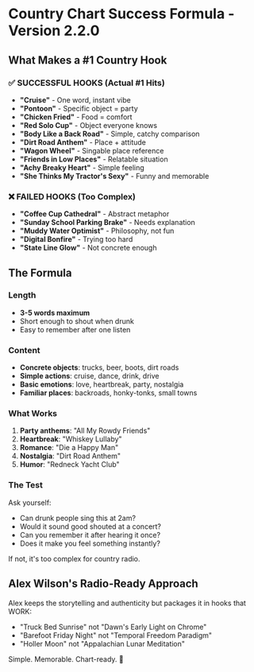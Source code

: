# Country Chart Success Formula - Version 2.2.0

## What Makes a #1 Country Hook

### ✅ SUCCESSFUL HOOKS (Actual #1 Hits)
- **"Cruise"** - One word, instant vibe
- **"Pontoon"** - Specific object = party
- **"Chicken Fried"** - Food = comfort
- **"Red Solo Cup"** - Object everyone knows
- **"Body Like a Back Road"** - Simple, catchy comparison
- **"Dirt Road Anthem"** - Place + attitude
- **"Wagon Wheel"** - Singable place reference
- **"Friends in Low Places"** - Relatable situation
- **"Achy Breaky Heart"** - Simple feeling
- **"She Thinks My Tractor's Sexy"** - Funny and memorable

### ❌ FAILED HOOKS (Too Complex)
- **"Coffee Cup Cathedral"** - Abstract metaphor
- **"Sunday School Parking Brake"** - Needs explanation
- **"Muddy Water Optimist"** - Philosophy, not fun
- **"Digital Bonfire"** - Trying too hard
- **"State Line Glow"** - Not concrete enough

## The Formula

### Length
- **3-5 words maximum**
- Short enough to shout when drunk
- Easy to remember after one listen

### Content
- **Concrete objects**: trucks, beer, boots, dirt roads
- **Simple actions**: cruise, dance, drink, drive
- **Basic emotions**: love, heartbreak, party, nostalgia
- **Familiar places**: backroads, honky-tonks, small towns

### What Works
1. **Party anthems**: "All My Rowdy Friends"
2. **Heartbreak**: "Whiskey Lullaby" 
3. **Romance**: "Die a Happy Man"
4. **Nostalgia**: "Dirt Road Anthem"
5. **Humor**: "Redneck Yacht Club"

### The Test
Ask yourself:
- Can drunk people sing this at 2am?
- Would it sound good shouted at a concert?
- Can you remember it after hearing it once?
- Does it make you feel something instantly?

If not, it's too complex for country radio.

## Alex Wilson's Radio-Ready Approach

Alex keeps the storytelling and authenticity but packages it in hooks that WORK:
- "Truck Bed Sunrise" not "Dawn's Early Light on Chrome"
- "Barefoot Friday Night" not "Temporal Freedom Paradigm"
- "Holler Moon" not "Appalachian Lunar Meditation"

Simple. Memorable. Chart-ready. 🎸
